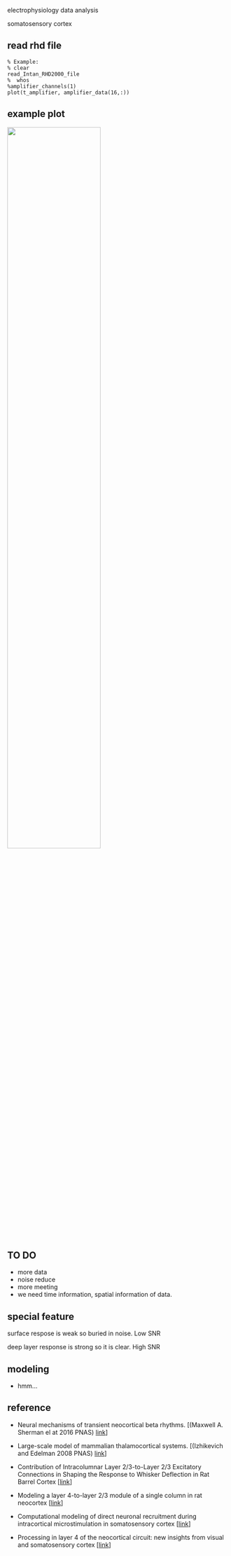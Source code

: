 electrophysiology data analysis

somatosensory cortex

## read rhd file

```
% Example:
% clear
read_Intan_RHD2000_file
%  whos
%amplifier_channels(1)
plot(t_amplifier, amplifier_data(16,:))
```

## example plot

<img src="https://github.com/cgh2797/cortex_modeling/blob/master/data.png" width="65%">

## TO DO
- more data
- noise reduce
- more meeting
- we need time information, spatial information of data.

## special feature
surface respose is weak so buried in noise. Low SNR

deep layer response is strong so it is clear. High SNR

## modeling
- hmm...


## reference

- Neural mechanisms of transient neocortical beta rhythms. [(Maxwell A. Sherman el at 2016 PNAS) [link](https://www.pnas.org/content/113/33/E4885)]
 
- Large-scale model of mammalian thalamocortical systems. [(Izhikevich and Edelman 2008 PNAS)  [link](https://www.pnas.org/content/105/9/3593)]

- Contribution of Intracolumnar Layer 2/3-to-Layer 2/3 Excitatory Connections in Shaping the Response to Whisker Deflection in Rat Barrel Cortex [[link](https://academic.oup.com/cercor/article/25/4/849/333494)]

- Modeling a layer 4-to-layer 2/3 module of a single column in rat neocortex [[link](https://www.pnas.org/content/104/41/16353.abstract)]

- Computational modeling of direct neuronal recruitment during intracortical microstimulation in somatosensory cortex [[link](https://iopscience.iop.org/article/10.1088/1741-2560/10/6/066016)]

- Processing in layer 4 of the neocortical circuit: new insights from visual and somatosensory cortex [[link](https://www.sciencedirect.com/science/article/abs/pii/S0959438800002397?via%3Dihub)]

